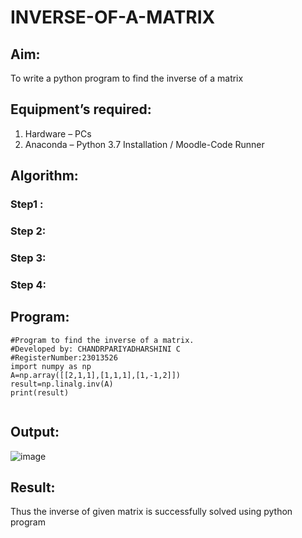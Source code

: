 # INVERSE-OF-A-MATRIX
## Aim:
To write a python program to find the inverse of a matrix
## Equipment’s required:
1. 	Hardware – PCs
2. 	Anaconda – Python 3.7 Installation / Moodle-Code Runner
## Algorithm:
### Step1 : 
### Step 2: 
### Step 3: 
### Step 4: 

## Program:
```
#Program to find the inverse of a matrix.
#Developed by: CHANDRPARIYADHARSHINI C
#RegisterNumber:23013526
import numpy as np
A=np.array([[2,1,1],[1,1,1],[1,-1,2]])
result=np.linalg.inv(A)
print(result)


```
## Output:
![image](https://github.com/Bosevennila/INVERSE-OF-A-MATRIX/assets/144870486/48327a42-d61f-4605-83a3-c9716bf23259)


## Result:
Thus the inverse of given matrix is successfully solved using python program


